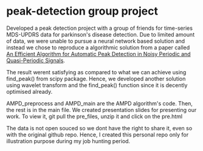 # peak-detection group project

Developed a peak detection project with a group of friends for time-series MDS-UPDRS data for parkinson's disease detection. Due to limited amount of data, 
we were unable to pursue a neural network based solution and instead we chose to reproduce a algorithmic solution from a paper called
[An Efficient Algorithm for Automatic Peak Detection in Noisy Periodic and Quasi-Periodic Signals](https://www.mdpi.com/1999-4893/5/4/588).   

The result werent satisfying as compared to what we can achieve using find_peak() from scipy package. Hence, we developed another solution using wavelet transform and the find_peak() function 
since it is decently optimised already.   

AMPD_preprocess and AMPD_main are the AMPD algorithm's code. Then, the rest is in the main file. We created presentation slides for presenting our work. To view it, 
git pull the pre_files, unzip it and click on the pre.html     

The data is not open souced so we dont have the right to share it, even so with the original github repo. Hence, I created this personal repo only for illustration purpose during my job hunting period.    
